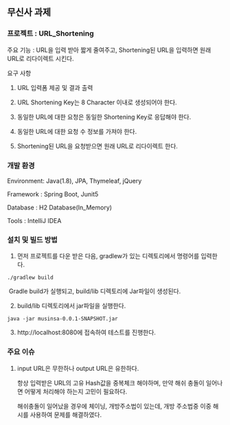 ## 무신사 과제

### 프로젝트 : URL_Shortening

주요 기능 : URL을 입력 받아 짧게 줄여주고, Shortening된 URL을 입력하면 원래 URL로 리다이렉트 시킨다.

요구 사항

1. URL 입력폼 제공 및 결과 출력

2. URL Shortening Key는 8 Character 이내로 생성되어야 한다.

3. 동일한 URL에 대한 요청은 동일한 Shortening Key로 응답해야 한다.

4. 동일한 URL에 대한 요청 수 정보를 가져야 한다.

5. Shortening된 URL을 요청받으면 원래 URL로 리다이렉트 한다.

   

### 개발 환경

Environment: Java(1.8), JPA, Thymeleaf, jQuery

Framework : Spring Boot, Junit5

Database : H2 Database(In_Memory)

Tools : IntelliJ IDEA



### 설치 및 빌드 방법

1. 먼저 프로젝트를 다운 받은 다음, gradlew가 있는 디렉토리에서 명령어를 입력한다.

```
./gradlew build
```

​	Gradle build가 실행되고, build/lib 디렉토리에 Jar파일이 생성된다.



2. build/lib 디렉토리에서 jar파일을 실행한다.

```
java -jar musinsa-0.0.1-SNAPSHOT.jar
```



3. http://localhost:8080에 접속하여 테스트를 진행한다.



### 주요 이슈 

1. input URL은 무한하나 output URL은 유한하다.

   항상 입력받은 URL의 고유 Hash값을 중복체크 해야하며, 만약 해쉬 충돌이 일어나면 어떻게 처리해야 하는지 고민이 필요하다.

   해쉬충돌이 일어났을 경우에 체이닝, 개방주소법이 있는데, 개방 주소법중 이중 해시를 사용하여 문제를 해결하였다.



